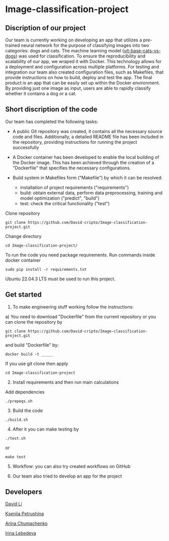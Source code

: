 # Image-classification-project

## Discription of our project

Our team is currently working on developing an app that utilizes a pre-trained neural network for the purpose of classifying images into two categories: dogs and cats. 
The machine learning model ([vit-base-cats-vs-dogs](https://huggingface.co/akahana/vit-base-cats-vs-dogs)) was used for classification.
To ensure the reproducibility and scalability of our app, we wraped it with Docker. 
This technology allows for a deployment and configuration across multiple platforms. 
For testing and integration our team also created configuration files, such as Makefiles, that provide instructions on how to build, deploy and test the app.
The final product is an app that can be easily set up within the Docker environment. 
By providing just one image as input, users are able to rapidly classify whether it contains a dog or a cat. 


## Short discription of the code

Our team has completed the following tasks:

- A public Git repository was created, it contains all the necessary source code and files. Additionally, a detailed README file has been included in the repository, providing instructions for running the project successfully

- A Docker container has been developed to enable the local building of the Docker image. This has been achieved through the creation of a "Dockerfile" that specifies the necessary configurations.

- Build system in Makefiles form ("Makefile") by which it can be resolved:
    - installation of project requirements ("requirements")
    - build: obtain external data, perform data preprocessing, training and model optimization ("predict", "build")
    - test: check the critical functionality ("test") 


Clone repository

```
git clone https://github.com/David-cripto/Image-classification-project.git
```


Change directory

```
cd Image-classification-project/
```



To run the code you need package requirements. Run commands inside docker container

```
sudo pip install -r requirements.txt 
```

Ubuntu 22.04.3 LTS must be used to run this project.


## Get started

1. To make engineering stuff working follow the instructions:

a)  You need to download "Dockerfile" from the current repository or you can clone the repository by 
```
git clone https://github.com/David-cripto/Image-classification-project.git
``` 

and build "Dockerfile" by:

```
docker build -t _____
```

If you use git clone then apply 
```
cd Image-classification-project
```

2. Install requirements and then run main calculations

Add dependencies
```
./prepeqs.sh
```

3. Build the code
```
./build.sh
```

4. After it you can make testing by
```
./test.sh
```
or
```
make test
```

5. Workflow: you can also try created workflows on GitHub 

6. Our team also tried to develop an app for the project



## Developers

[David Li](https://github.com/David-cripto)

[Kseniia Petrushina](https://github.com/pkseniya)

[Arina Chumachenko](https://github.com/arina-chumachenko)

[Irina Lebedeva](https://github.com/swnirk)
